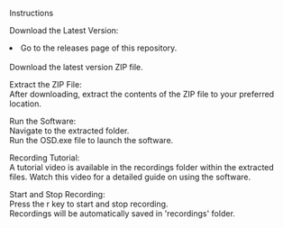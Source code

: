 Instructions

Download the Latest Version:
<br>
    <li>
    Go to the releases page of this repository.
    </li>
<br>
    Download the latest version ZIP file.

Extract the ZIP File:
<br>
    After downloading, extract the contents of the ZIP file to your preferred location.

Run the Software:
<br>
    Navigate to the extracted folder.
<br>
    Run the OSD.exe file to launch the software.

Recording Tutorial:
<br>
    A tutorial video is available in the recordings folder within the extracted files. Watch this video for a detailed guide on using the software.

Start and Stop Recording:
<br>
    Press the r key to start and stop recording.
<br>
    Recordings will be automatically saved in 'recordings' folder.
